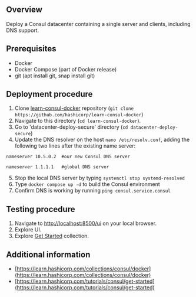 ## Overview

Deploy a Consul datacenter containing a single server and clients, including DNS support.

## Prerequisites

- Docker
- Docker Compose (part of Docker release)
- git (apt install git, snap install git)

## Deployment procedure

1. Clone [learn-consul-docker](https://github.com/hashicorp/learn-consul-docker) repository (`git clone https://github.com/hashicorp/learn-consul-docker`)
2. Navigate to this directory (`cd learn-consul-docker`).
3. Go to 'datacenter-deploy-secure' directory (`cd datacenter-deploy-secure`)
4. Update the DNS resolver on the host `nano /etc/resolv.conf`, adding the following two lines after the existing name server:

`nameserver 10.5.0.2  #our new Consul DNS server`

`nameserver 1.1.1.1   #global DNS server`

5. Stop the local DNS server by typing `systemctl stop systemd-resolved`
6. Type `docker compose up -d` to build the Consul environment
7. Confirm DNS is working by running `ping consul.service.consul`

## Testing procedure

1. Navigate to [http://localhost:8500/ui](http://localhost:8500/ui/) on your local browser.
2. Explore UI.
3. Explore [Get Started](https://developer.hashicorp.com/consul/tutorials/docker/docker-compose-datacenter) collection.

## Additional information

- [https://learn.hashicorp.com/collections/consul/docker](https://learn.hashicorp.com/collections/consul/docker)
- [https://learn.hashicorp.com/tutorials/consul/get-started](https://learn.hashicorp.com/tutorials/consul/get-started)
